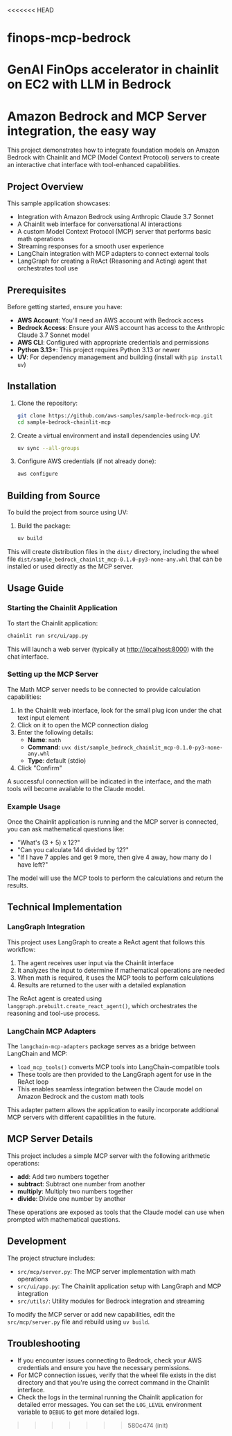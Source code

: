 <<<<<<< HEAD
# finops-mcp-bedrock
GenAI FinOps accelerator in chainlit on EC2 with LLM in Bedrock
=======
# Amazon Bedrock and MCP Server integration, the easy way

This project demonstrates how to integrate foundation models on Amazon Bedrock with Chainlit and MCP (Model Context Protocol) servers to create an interactive chat interface with tool-enhanced capabilities.

## Project Overview

This sample application showcases:

- Integration with Amazon Bedrock using Anthropic Claude 3.7 Sonnet
- A Chainlit web interface for conversational AI interactions
- A custom Model Context Protocol (MCP) server that performs basic math operations
- Streaming responses for a smooth user experience
- LangChain integration with MCP adapters to connect external tools
- LangGraph for creating a ReAct (Reasoning and Acting) agent that orchestrates tool use

## Prerequisites

Before getting started, ensure you have:

- **AWS Account**: You'll need an AWS account with Bedrock access
- **Bedrock Access**: Ensure your AWS account has access to the Anthropic Claude 3.7 Sonnet model
- **AWS CLI**: Configured with appropriate credentials and permissions
- **Python 3.13+**: This project requires Python 3.13 or newer
- **UV**: For dependency management and building (install with `pip install uv`)

## Installation

1. Clone the repository:

   ```bash
   git clone https://github.com/aws-samples/sample-bedrock-mcp.git
   cd sample-bedrock-chainlit-mcp
   ```

2. Create a virtual environment and install dependencies using UV:

   ```bash
   uv sync --all-groups
   ```

3. Configure AWS credentials (if not already done):

   ```bash
   aws configure
   ```

## Building from Source

To build the project from source using UV:

1. Build the package:

   ```bash
   uv build
   ```

This will create distribution files in the `dist/` directory, including the wheel file `dist/sample_bedrock_chainlit_mcp-0.1.0-py3-none-any.whl` that can be installed or used directly as the MCP server.

## Usage Guide

### Starting the Chainlit Application

To start the Chainlit application:

```bash
chainlit run src/ui/app.py
```

This will launch a web server (typically at <http://localhost:8000>) with the chat interface.

### Setting up the MCP Server

The Math MCP server needs to be connected to provide calculation capabilities:

1. In the Chainlit web interface, look for the small plug icon under the chat text input element
2. Click on it to open the MCP connection dialog
3. Enter the following details:
   - **Name**: `math`
   - **Command**: `uvx dist/sample_bedrock_chainlit_mcp-0.1.0-py3-none-any.whl`
   - **Type**: default (stdio)
4. Click "Confirm"

A successful connection will be indicated in the interface, and the math tools will become available to the Claude model.

### Example Usage

Once the Chainlit application is running and the MCP server is connected, you can ask mathematical questions like:

- "What's (3 + 5) x 12?"
- "Can you calculate 144 divided by 12?"
- "If I have 7 apples and get 9 more, then give 4 away, how many do I have left?"

The model will use the MCP tools to perform the calculations and return the results.

## Technical Implementation

### LangGraph Integration

This project uses LangGraph to create a ReAct agent that follows this workflow:

1. The agent receives user input via the Chainlit interface
2. It analyzes the input to determine if mathematical operations are needed
3. When math is required, it uses the MCP tools to perform calculations
4. Results are returned to the user with a detailed explanation

The ReAct agent is created using `langgraph.prebuilt.create_react_agent()`, which orchestrates the reasoning and tool-use process.

### LangChain MCP Adapters

The `langchain-mcp-adapters` package serves as a bridge between LangChain and MCP:

- `load_mcp_tools()` converts MCP tools into LangChain-compatible tools
- These tools are then provided to the LangGraph agent for use in the ReAct loop
- This enables seamless integration between the Claude model on Amazon Bedrock and the custom math tools

This adapter pattern allows the application to easily incorporate additional MCP servers with different capabilities in the future.

## MCP Server Details

This project includes a simple MCP server with the following arithmetic operations:

- **add**: Add two numbers together
- **subtract**: Subtract one number from another
- **multiply**: Multiply two numbers together
- **divide**: Divide one number by another

These operations are exposed as tools that the Claude model can use when prompted with mathematical questions.

## Development

The project structure includes:

- `src/mcp/server.py`: The MCP server implementation with math operations
- `src/ui/app.py`: The Chainlit application setup with LangGraph and MCP integration
- `src/utils/`: Utility modules for Bedrock integration and streaming

To modify the MCP server or add new capabilities, edit the `src/mcp/server.py` file and rebuild using `uv build`.

## Troubleshooting

- If you encounter issues connecting to Bedrock, check your AWS credentials and ensure you have the necessary permissions.
- For MCP connection issues, verify that the wheel file exists in the dist directory and that you're using the correct command in the Chainlit interface.
- Check the logs in the terminal running the Chainlit application for detailed error messages. You can set the `LOG_LEVEL` environment variable to `DEBUG` to get more detailed logs.
>>>>>>> 580c474 (init)
